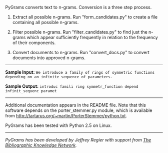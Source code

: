 PyGrams converts text to n-grams. Conversion is a three step process.

1) Extract all possible n-grams. Run "form\_candidates.py" to create a file containing all possible n-grams.

2) Filter possible n-grams. Run "filter\_candidates.py" to find just the n-grams which appear sufficiently frequently in relation to the frequency of their components.

3) Convert documents to n-grams. Run "convert\_docs.py" to convert documents into approved n-grams.


---


**Sample Input:** `We introduce a family of rings of symmetric functions depending on an infinite sequence of parameters.`

**Sample Output:** `introduc famili ring symmetr_function depend infinit_sequenc paramet`


---


Additional documentation appears in the README file. Note that this software depends on the porter\_stemmer.py module, which is available from http://tartarus.org/~martin/PorterStemmer/python.txt.

PyGrams has been tested with Python 2.5 on Linux.


---


_PyGrams has been developed by Jeffrey Regier with support from [The Bibliographic Knowledge Network](http://www.bibkn.org/)._